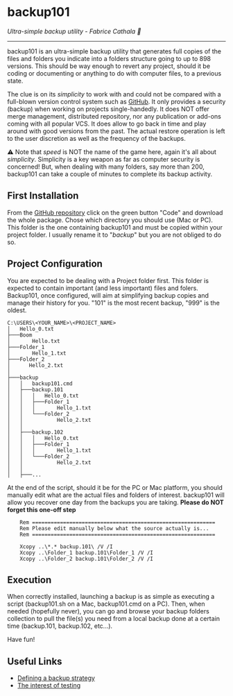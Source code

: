 # backup101

*Ultra-simple backup utility - Fabrice Cathala 🐸*

---

backup101 is an ultra-simple backup utility that generates full copies of the files and folders you indicate into a folders structure going to up to 898 versions. This should be way enough to revert any project, should it be coding or documenting or anything to do with computer files, to a previous state.

The clue is on its *simplicity* to work with and could not be compared with a full-blown version control system such as [GitHub](https://github.com/). It only provides a security (backup) when working on projects single-handedly. It does NOT offer merge management, distributed repository, nor any publication or add-ons coming with all popular VCS. It does allow to go back in time and play around with good versions from the past. The actual restore operation is left to the user discretion as well as the frequency of the backups.

⚠️ Note that *speed* is NOT the name of the game here, again it's all about *simplicity*. Simplicity is a key weapon as far as computer security is concerned! But, when dealing with many folders, say more than 200, backup101 can take a couple of minutes to complete its backup activity.

## First Installation

From the [GitHub repository](https://github.com/fcathala/backup101) click on the green button "Code" and download the whole package. Chose which directory you should use (Mac or PC). This folder is the one containing backup101 and must be copied within your project folder. I usually rename it to "*backup*" but you are not obliged to do so.

## Project Configuration

You are expected to be dealing with a Project folder first. This folder is expected to contain important (and less important) files and folers. Backup101, once configured, will aim at simplifying backup copies and manage their history for you. "101" is the most recent backup, "999" is the oldest.

```
C:\USERS\<YOUR_NAME>\<PROJECT_NAME>
│   Hello_0.txt
├───Boom
│       Hello.txt
├───Folder_1
│       Hello_1.txt
├───Folder_2
│      Hello_2.txt
│
├───backup
│   │   backup101.cmd
│   ├───backup.101
│   │   │   Hello_0.txt
│   │   ├───Folder_1
│   │   │       Hello_1.txt
│   │   └───Folder_2
│   │           Hello_2.txt
│   │
│   ├───backup.102
│   │   │   Hello_0.txt
│   │   ├───Folder_1
│   │   │       Hello_1.txt
│   │   └───Folder_2       
│   │           Hello_2.txt
│   │
│   ├───...
```

At the end of the script, should it be for the PC or Mac platform, you should manually edit what are the actual files and folders of interest. backup101 will allow you recover one day from the backups you are taking. **Please do NOT forget this one-off step**

```
	Rem ===========================================================
	Rem Please edit manually below what the source actually is...
	Rem ===========================================================

	Xcopy ..\*.* backup.101\ /V /I
	Xcopy ..\Folder_1 backup.101\Folder_1 /V /I
	Xcopy ..\Folder_2 backup.101\Folder_2 /V /I
```

## Execution

When correctly installed, launching a backup is as simple as executing a script (backup101.sh on a Mac, backup101.cmd on a PC). Then, when needed (hopefully never), you can go and browse your backup folders collection to pull the file(s) you need from a local backup done at a certain time (backup.101, backup.102, etc...).

Have fun!

## Useful Links
* [Defining a backup strategy](https://searchdatabackup.techtarget.com/definition/backup)
* [The interest of testing](https://searchdatabackup.techtarget.com/tip/Top-3-backup-and-recovery-requirements-for-data-protection)
